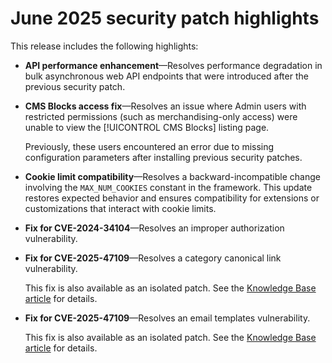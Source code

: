 # June 2025 security patch highlights

This release includes the following highlights:

* **API performance enhancement**—Resolves performance degradation in bulk asynchronous web API endpoints that were introduced after the previous security patch.<!-- AC-14078 -->

* **CMS Blocks access fix**—Resolves an issue where Admin users with restricted permissions (such as merchandising-only access) were unable to view the [!UICONTROL CMS Blocks] listing page. 

  Previously, these users encountered an error due to missing configuration parameters after installing previous security patches.<!-- AC-14087 -->

* **Cookie limit compatibility**—Resolves a backward-incompatible change involving the `MAX_NUM_COOKIES` constant in the framework. This update restores expected behavior and ensures compatibility for extensions or customizations that interact with cookie limits.<!-- AC-14475 -->

* **Fix for CVE-2024-34104**—Resolves an improper authorization vulnerability.<!-- AC-13917 -->

* **Fix for CVE-2025-47109**—Resolves a category canonical link vulnerability.<!-- AC-14713 -->

  This fix is also available as an isolated patch. See the [Knowledge Base article](https://experienceleague.adobe.com/en/docs/commerce-knowledge-base/kb/troubleshooting/known-issues-patches-attached/security-update-available-for-adobe-commerce-apsb25-50) for details.

* **Fix for CVE-2025-47109**—Resolves an email templates vulnerability.<!-- AC-14695 -->

  This fix is also available as an isolated patch. See the [Knowledge Base article](https://experienceleague.adobe.com/en/docs/commerce-knowledge-base/kb/troubleshooting/known-issues-patches-attached/security-update-available-for-adobe-commerce-apsb25-50) for details.
